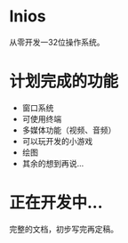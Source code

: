 # Inios
从零开发一32位操作系统。

# 计划完成的功能

* 窗口系统
* 可使用终端
* 多媒体功能（视频、音频）
* 可以玩开发的小游戏
* 绘图
* 其余的想到再说...

# 正在开发中...
 
 完整的文档，初步写完再定稿。